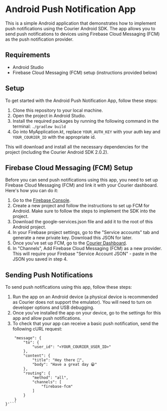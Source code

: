 # Android Push Notification App

This is a simple Android application that demonstrates how to implement push notifications using the Courier Android SDK. The app allows you to send push notifications to devices using Firebase Cloud Messaging (FCM) as the push notification provider.

## Requirements

- Android Studio
- Firebase Cloud Messaging (FCM) setup (instructions provided below)

## Setup

To get started with the Android Push Notification App, follow these steps:

1. Clone this repository to your local machine.
2. Open the project in Android Studio.
3. Install the required packages by running the following command in the terminal: `./gradlew build`
4. Go into MyApplication.kt, replace `YOUR_AUTH_KEY` with your auth key and `YOUR_COURIER_ID` with the appropriate id.

This will download and install all the necessary dependencies for the project (including the Courier Android SDK 2.0.2).

## Firebase Cloud Messaging (FCM) Setup

Before you can send push notifications using this app, you need to set up Firebase Cloud Messaging (FCM) and link it with your Courier dashboard. Here's how you can do it:

1. Go to the [Firebase Console](https://console.firebase.google.com/).
2. Create a new project and follow the instructions to set up FCM for Android. Make sure to follow the steps to implement the SDK into the project.
3. Download the google-services.json file and add it to the root of this Android project.
4. In your Firebase project settings, go to the "Service accounts" tab and generate a new private key. Download this JSON for later.
5. Once you've set up FCM, go to the [Courier Dashboard](https://app.courier.com/).
6. In "Channels", Add Firebase Cloud Messaging (FCM) as a new provider. This will require your Firebase "Service Account JSON" - paste in the JSON you saved in step 4.

## Sending Push Notifications

To send push notifications using this app, follow these steps:

1. Run the app on an Android device (a physical device is recommended as Courier does not support the emulator). You will need to turn on developer options and USB debugging.
2. Once you've installed the app on your device, go to the settings for this app and allow push notifications.
3. To check that your app can receive a basic push notification, send the following cURL request:

```curl --request POST   --url https://api.courier.com/send   --header 'Authorization: Bearer <YOUR_COURIER_AUTH_KEY>'   --header 'Content-Type: application/json'   --data '{
    "message": {
        "to": {
            "user_id": "<YOUR_COURIER_USER_ID>"
        },
        "content": {
            "title": "Hey there 👋",
            "body": "Have a great day 😁"
        },
        "routing": {
            "method": "all",
            "channels": [
                "firebase-fcm"
            ]
        }
    }
}'```

